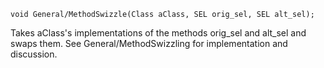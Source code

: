     void General/MethodSwizzle(Class aClass, SEL orig_sel, SEL alt_sel);

Takes     aClass's implementations of the methods     orig_sel and     alt_sel and swaps them.  See General/MethodSwizzling for implementation and discussion.
